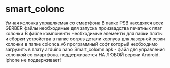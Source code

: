 # smart_colonc
Умная колонка управляемая со смартфона
В папке PSB находятся всек GERBER файлы необходимые для запуска произвадства печатных плат колонки
В файле компоненты необходимые элементы для пайки платы и сборки устройства
в папке corpus детали корпуса для лазерной резки колонки
в папке colonca_v6 программный софт который необходимо загрузить в плату arduino nano
Smart_colomn.apk - файл для управления колонкой со смартфона. поддерживается НА ЛЮБОЙ версии Android. Iphone не поддерживает!
